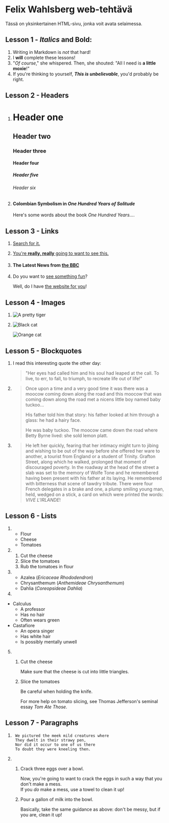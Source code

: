 # Felix Wahlsberg web-tehtävä

Tässä on yksinkertainen HTML-sivu, jonka voit avata selaimessa.

## Lesson 1 - _Italics_ and **Bold**:

1. Writing in Markdown is _not_ that hard!
2. I **will** complete these lessons!
3. "_Of course_," she whispered. Then, she shouted: "All I need is **a little moxie**!"
4. If you're thinking to yourself, **_This is unbelievable_**, you'd probably be right.

## Lesson 2 - Headers
1.
    # Header one
    ## Header two
    ### Header three
    #### Header four
    ##### Header five
    ###### Header six

2. #### Colombian Symbolism in _One Hundred Years of Solitude_

    Here's some words about the book _One Hundred Years..._.

## Lesson 3 - Links

1. [Search for it.](https://www.google.com)
2. [You're **really, really** going to want to see this.](https://www.dailykitten.com)
3. #### The Latest News from [the BBC](https://www.bbc.com/news)
4. Do you want to [see something fun][a fun place]?

    Well, do I have [the website for you][another fun place]!

    [a fun place]: https://www.zombo.com
    [another fun place]: https://www.stumbleupon.com

## Lesson 4 - Images

1. ![A pretty tiger](https://upload.wikimedia.org/wikipedia/commons/5/56/Tiger.50.jpg)
2. ![Black cat][Black]

   ![Orange cat][Orange]

   [Black]: https://upload.wikimedia.org/wikipedia/commons/a/a3/81_INF_DIV_SSI.jpg
   [Orange]: http://icons.iconarchive.com/icons/google/noto-emoji-animals-nature/256/22221-cat-icon.png

## Lesson 5 - Blockquotes

1.  I read this interesting quote the other day:

    >"Her eyes had called him and his soul had leaped at the call. To live, to err, to fall, to triumph, to recreate life out of life!"

2. 
    >Once upon a time and a very good time it was there was a moocow coming down along the road and this moocow that was coming down along the road met a nicens little boy named baby tuckoo...
    >
    >His father told him that story: his father looked at him through a glass: he had a hairy face.
    >
    >He was baby tuckoo. The moocow came down the road where Betty Byrne lived: she sold lemon platt.

3. >He left her quickly, fearing that her intimacy might turn to jibing and wishing to be out of the way before she offered her ware to another, a tourist from England or a student of Trinity. Grafton Street, along which he walked, prolonged that moment of discouraged poverty. In the roadway at the head of the street a slab was set to the memory of Wolfe Tone and he remembered having been present with his father at its laying. He remembered with bitterness that scene of tawdry tribute. There were four French delegates in a brake and one, a plump smiling young man, held, wedged on a stick, a card on which were printed the words: _VIVE L'IRLANDE_!

## Lesson 6 - Lists
1.  * Flour
    * Cheese
    * Tomatoes

2.  1. Cut the cheese
    2. Slice the tomatoes
    3. Rub the tomatoes in flour

3.  * Azalea (_Ericaceae Rhododendron_)
    * Chrysanthemum (_Anthemideae Chrysanthemum_)
    * Dahlia (_Coreopsideae Dahlia_)

4. 
* Calculus
  * A professor
  * Has no hair
  * Often wears green
* Castafiore
  * An opera singer
  * Has white hair
  * Is possibly mentally unwell

5. 
   1. Cut the cheese

        Make sure that the cheese is cut into little triangles.

   2. Slice the tomatoes

        Be careful when holding the knife.

        For more help on tomato slicing, see Thomas Jefferson's seminal essay _Tom Ate Those_.

## Lesson 7 - Paragraphs

1. 
        We pictured the meek mild creatures where  
        They dwelt in their strawy pen,  
        Nor did it occur to one of us there  
        To doubt they were kneeling then.

2. 1. Crack three eggs over a bowl.  

       Now, you're going to want to crack the eggs in such a way that you don't make a mess.  
       If you _do_ make a mess, use a towel to clean it up!  

    2. Pour a gallon of milk into the bowl.  

       Basically, take the same guidance as above: don't be messy, but if you are, clean it up!  